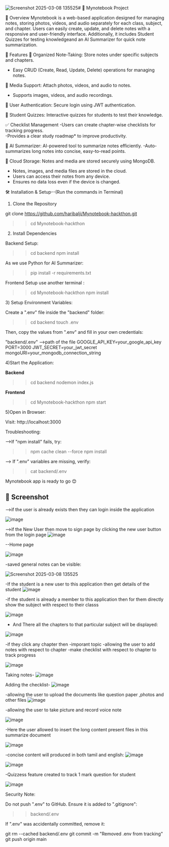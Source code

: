 ![Screenshot 2025-03-08 135525](https://github.com/user-attachments/assets/01dfc913-c372-41a5-9bc4-7c19085897e6)# 📝 Mynotebook  Project

📌 Overview 
Mynotebook is a web-based application designed for managing notes, storing photos,
videos, and audio separately for each class, subject, and chapter. Users can easily create,
update, and delete notes with a responsive and user-friendly interface. Additionally, it includes Student Quizzes
for testing knowledgeand an AI Summarizer for quick note summarization.

🚀 Features
📂 Organized Note-Taking: Store notes under specific subjects and chapters.
   - Easy CRUD (Create, Read, Update, Delete) operations for managing notes.  

📸 Media Support: Attach photos, videos, and audio to notes.
   - Supports  images, videos, and audio recordings.  

🔑 User Authentication: Secure login using JWT authentication.

💪 Student Quizzes: Interactive quizzes for students to test their knowledge.
   
✅ Checklist Management 
  -Users can create chapter-wise checklists for tracking progress.  
  -Provides a clear study roadmap* to improve productivity.  

🧠 AI Summarizer: AI-powered tool to summarize notes efficiently.
   -Auto-summarizes long notes into concise, easy-to-read points.  

📁 Cloud Storage: Notes and media are stored securely using MongoDB.
- Notes, images, and media files are stored in the cloud.  
- Users can access their notes from any device.  
- Ensures no data loss even if the device is changed.  



🛠️ Installation & Setup--(Run the commands in Terminal)

1) Clone the Repository
   
git clone https://github.com/haribalji/Mynotebook-hackthon.git

>>cd Mynotebook-hackthon


2) Install Dependencies

Backend Setup:

>>cd backend
>>npm install

As we use  Python for AI Summarizer: 

>>pip install -r requirements.txt


Frontend Setup use another terminal :
>>cd Mynotebook-hackthon
>>npm install


3️) Setup Environment Variables:

Create a ".env" file inside the "backend" folder:

>>cd backend
>>touch .env

Then, copy the values from ".env" and fill in your own credentials:

"backend/.env" -->path of the file
GOOGLE_API_KEY=your_google_api_key
PORT=3000
JWT_SECRET=your_jwt_secret
mongoURI=your_mongodb_connection_string


4)Start the Application:

 **Backend**

>>cd backend
>>nodemon index.js


**Frontend**

>>cd Mynotebook-hackthon
>>npm start

5)Open in Browser:

Visit: http://localhost:3000

Troubleshooting:

-->If "npm install" fails, try:
 
>>npm cache clean --force
>>npm install

--> If ".env" variables are missing, verify:

>>cat backend/.env
  


Mynotebook app is ready to go 😊


## 📸 Screenshot


-->if the  user is already exists then they can login inside the application

![image](https://github.com/user-attachments/assets/6dcd69ce-f387-4aa8-8be9-be8e75a952ae)



-->if the New User then move to sign page  by clicking the new user button  from the login page 
![image](https://github.com/user-attachments/assets/20f4d26c-5d30-4994-9dd2-cbf2a8de882b)






--Home page

![image](https://github.com/user-attachments/assets/87a6ddab-0684-44f4-92ba-2f17fac36163)


-saved general  notes can be visible:

![Screenshot 2025-03-08 135525](https://github.com/user-attachments/assets/7d39a036-3a1e-473e-a464-b334ad510d1a)

-If the student is a new user to this application then get details of the student 
![image](https://github.com/user-attachments/assets/810ad1b1-d8f4-4db2-a5ef-416521c49573)

-if the student is already a member to this application then for them directly show the subject with respect to their classs 


![image](https://github.com/user-attachments/assets/3dbd78da-c7b7-452d-9c21-9b7d46068989)


- And There all the chapters to that particular subject will be displayed:

  
![image](https://github.com/user-attachments/assets/239fc0cd-e753-4b2c-9573-2f4a60987576)

-if they click any chapter then 
-imporant topic
-allowing the user to add notes with respect to chapter
-make checklist with respect to chapter to track progress

![image](https://github.com/user-attachments/assets/1cbc3d67-02e1-48f0-8212-71763f026287)

Taking notes-
![image](https://github.com/user-attachments/assets/545a81c8-bbc7-4930-ae5d-9c31ae219694)

Adding the checklist-
![image](https://github.com/user-attachments/assets/e4199ba4-3663-477b-a5a8-9e28e3c9e83d)


-allowing the user to upload the documents like question paper ,photos and other files
![image](https://github.com/user-attachments/assets/ed58fa88-eaa4-4891-a958-b7a50ec6a7bd)



-allowing the user to take picture and record voice note

![image](https://github.com/user-attachments/assets/e84dfc7c-a088-480d-9dd8-3146783fe20a)


-Here the user allowed to insert the long content present files in this summarize document 

![image](https://github.com/user-attachments/assets/3f6e820c-d72c-4370-a4e1-23e814808302)

-concise content will produced in both tamil and english:
![image](https://github.com/user-attachments/assets/1d68d52e-24b4-46c6-a606-dcddb895f2b8)

![image](https://github.com/user-attachments/assets/60564da8-6e97-4188-bb07-90224c354402)


-Quizzess feature created to track 1 mark question  for student 

![image](https://github.com/user-attachments/assets/c79bd6a2-5288-496c-8d24-a1c7725da91a)




Security Note:

Do not  push ".env" to GitHub. Ensure it is added to ".gitignore":

>>backend/.env

If ".env" was accidentally committed, remove it:

git rm --cached backend/.env
git commit -m "Removed .env from tracking"
git push origin main




